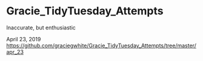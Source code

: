 # Gracie_TidyTuesday_Attempts
Inaccurate, but enthusiastic 

April 23, 2019
https://github.com/graciegwhite/Gracie_TidyTuesday_Attempts/tree/master/apr_23
